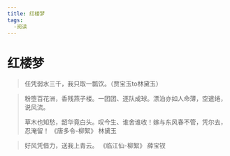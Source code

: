 ```yaml
---
title: 红楼梦
tags:
  -阅读
---
```


# 红楼梦

> 任凭弱水三千，我只取一瓢饮。（贾宝玉to林黛玉）

> 粉堕百花洲，香残燕子楼。一团团、逐队成球。漂泊亦如人命薄，空遣绻，说风流。
>
> 草木也知愁，韶华竟白头。叹今生、谁舍谁收！嫁与东风春不管，凭尔去，忍淹留！	《唐多令-柳絮》 林黛玉

> 好风凭借力，送我上青云。 《临江仙-柳絮》 薛宝钗


